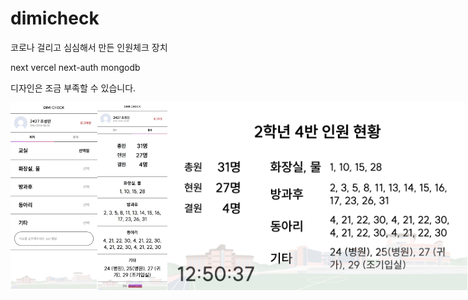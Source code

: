 # dimicheck

코로나 걸리고 심심해서 만든 인원체크 장치

next
vercel
next-auth
mongodb

디자인은 조금 부족할 수 있습니다.

<div style="display: flex; justify-content: space-between;">
  <img src="./public/readme//location.JPG" height="300px">
  <img src="./public/readme/statics.JPG" height="300px">
  <img src="./public/readme/status.png" height="300px">
</div>
